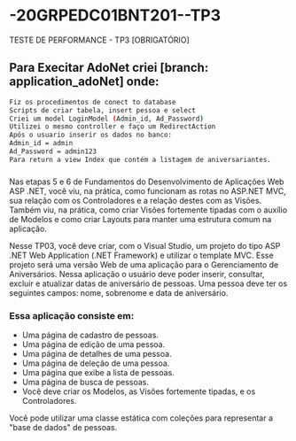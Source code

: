 # -20GRPEDC01BNT201--TP3
TESTE DE PERFORMANCE - TP3 [OBRIGATÓRIO]

## Para Execitar AdoNet criei [branch: application_adoNet] onde:

```bash
Fiz os procedimentos de conect to database
Scripts de criar tabela, insert pessoa e select
Criei um model LoginModel (Admin_id, Ad_Password)
Utilizei o mesmo controller e faço um RedirectAction
Após o usuario inserir os dados no banco:
Admin_id = admin
Ad_Password = admin123
Para return a view Index que contém a listagem de aniversariantes.
```
###
Nas etapas 5 e 6 de Fundamentos do Desenvolvimento de Aplicações Web ASP .NET, você viu, na prática, como funcionam 
as rotas no ASP.NET MVC, sua relação com os Controladores e a relação destes com as Visões. Também viu, na prática, 
como criar Visões fortemente tipadas com o auxílio de Modelos e como criar Layouts para manter uma estrutura comum na aplicação.

Nesse TP03, você deve criar, com o Visual Studio, um projeto do tipo ASP .NET Web Application (.NET Framework) e utilizar o template MVC. Esse projeto será uma versão Web de uma aplicação para o Gerenciamento de Aniversários. Nessa aplicação o usuário deve poder inserir, consultar, excluir e atualizar datas de aniversário de pessoas. 
Uma pessoa deve ter os seguintes campos: nome, sobrenome e data de aniversário.

### Essa aplicação consiste em:

* Uma página de cadastro de pessoas.
* Uma página de edição de uma pessoa.
* Uma página de detalhes de uma pessoa.
* Uma página de deleção de uma pessoa.
* Uma página que exibe a lista de pessoas.
* Uma página de busca de pessoas.
* Você deve criar os Modelos, as Visões fortemente tipadas, e os Controladores.

Você pode utilizar uma classe estática com coleções para representar a "base de dados" de pessoas.
###
